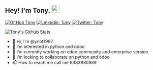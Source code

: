 ## Hey! I'm Tony. <img src="https://media.giphy.com/media/hvRJCLFzcasrR4ia7z/giphy.gif" width="25px">

[![GitHub Tony](https://img.shields.io/github/followers/ynot1997?label=follow&style=social)](https://github.com/ynot1997)
[![Linkedin: Tony](https://img.shields.io/badge/-Tony-blue?style=flat-square&logo=Linkedin&logoColor=white&link=https://www.linkedin.com/in/tony-saji-056028156/)](https://www.linkedin.com/in/tony-saji-056028156/)
[![Twitter: Tony](https://img.shields.io/twitter/follow/tony33093156?style=social)](https://twitter.com/tony33093156)


[![Tony's GitHub Stats](https://github-readme-stats.vercel.app/api?username=ynot1997&hide=issues&count_private=true&show_icons=true&theme=dark)](https://github.com/ynot1997/github-readme-stats)


- 👋 Hi, I’m @ynot1997
- 👀 I’m interested in python and odoo
- 🌱 I’m currently working on odoo community and enterprise version
- 💞️ I’m looking to collaborate on python and odoo
- 📫 How to reach me call me 6383880989

<!---
ynot1997/ynot1997 is a ✨ special ✨ repository because its `README.md` (this file) appears on your GitHub profile.
You can click the Preview link to take a look at your changes.
- 🔭 I’m currently working on ...
- 🌱 I’m currently learning ...
- 👯 I’m looking to collaborate on ...
- 🤔 I’m looking for help with ...
- 💬 Ask me about ...
- 📫 How to reach me: ...
- 😄 Pronouns: ...
- ⚡ Fun fact: ...
--->

